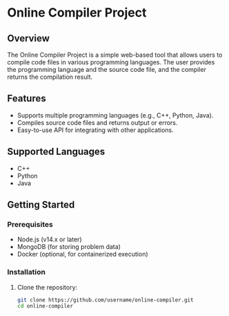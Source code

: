  # Online Compiler Project

## Overview

The Online Compiler Project is a simple web-based tool that allows users to compile code files in various programming languages. The user provides the programming language and the source code file, and the compiler returns the compilation result.

## Features

- Supports multiple programming languages (e.g., C++, Python, Java).
- Compiles source code files and returns output or errors.
- Easy-to-use API for integrating with other applications.

## Supported Languages

- C++
- Python
- Java

## Getting Started

### Prerequisites

- Node.js (v14.x or later)
- MongoDB (for storing problem data)
- Docker (optional, for containerized execution)

### Installation

1. Clone the repository:
   ```sh
   git clone https://github.com/username/online-compiler.git
   cd online-compiler

